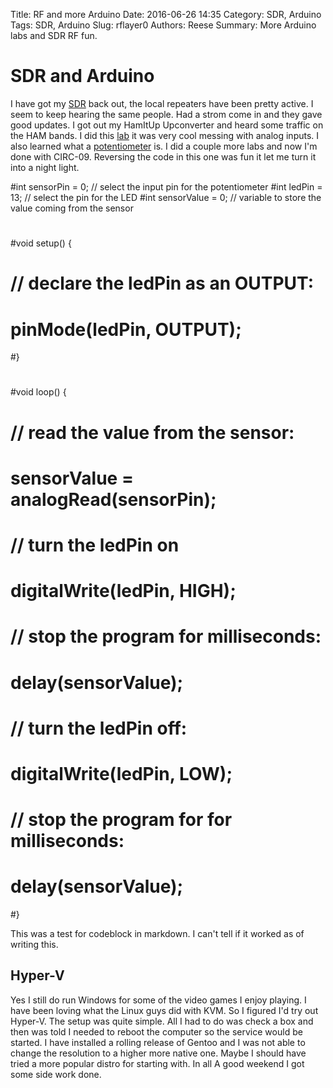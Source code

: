 Title: RF and more Arduino
Date: 2016-06-26 14:35
Category: SDR, Arduino
Tags: SDR, Arduino
Slug: rflayer0
Authors: Reese
Summary: More Arduino labs and SDR RF fun.

# SDR and Arduino

I have got my [SDR](https://en.wikipedia.org/wiki/Software-defined_radio) back out, the local repeaters have been pretty active. I seem to keep hearing the same people. Had a strom come in and they gave good updates. I got out my HamItUp Upconverter and heard some traffic on the HAM bands. I did this [lab](http://oomlout.com/a/products/ardx/circ-08/) it was very cool messing with analog inputs. I also learned what a [potentiometer](https://en.wikipedia.org/wiki/Potentiometer) is. I did a couple more labs and now I'm done with CIRC-09. Reversing the code in
this one was fun it let me turn it into a night light. 



#int sensorPin = 0;    // select the input pin for the potentiometer
#int ledPin = 13;      // select the pin for the LED
#int sensorValue = 0;  // variable to store the value coming from the sensor
#
#void setup() {
#  // declare the ledPin as an OUTPUT:
#  pinMode(ledPin, OUTPUT);  
#}
#
#void loop() {
#  // read the value from the sensor:
#  sensorValue = analogRead(sensorPin);    
#  // turn the ledPin on
#  digitalWrite(ledPin, HIGH);  
#  // stop the program for  milliseconds:
#  delay(sensorValue);          
#  // turn the ledPin off:        
#  digitalWrite(ledPin, LOW);   
#  // stop the program for for  milliseconds:
#  delay(sensorValue);                  
#}

This was a test for codeblock in markdown. I can't tell if it worked as of writing this.

## Hyper-V

Yes I still do run Windows for some of the video games I enjoy playing. I have been loving what the Linux guys did with KVM. So I figured I'd try out Hyper-V. The setup was quite simple. All I had to do was check a box and then was told I needed to reboot the computer so the service would be started. I have installed a rolling release of Gentoo and I was not able to change the resolution to a higher more native one. Maybe I should have tried a more popular distro for starting with. In all A
good weekend I got some side work done.
